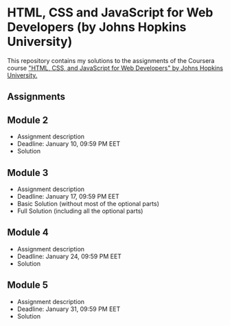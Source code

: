 # HTML, CSS and JavaScript for Web Developers (by Johns Hopkins University)
This repository contains my solutions to the assignments of the Coursera course ["HTML, CSS, and JavaScript for Web Developers" by Johns Hopkins University.](https://www.coursera.org/learn/html-css-javascript-for-web-developers/)
## Assignments
## Module 2

* Assignment description
* Deadline: January 10, 09:59 PM EET
* Solution



## Module 3

* Assignment description
* Deadline: January 17, 09:59 PM EET
* Basic Solution (without most of the optional parts)
* Full Solution (including all the optional parts)

## Module 4

* Assignment description
* Deadline: January 24, 09:59 PM EET
* Solution

## Module 5

* Assignment description
* Deadline: January 31, 09:59 PM EET
* Solution


